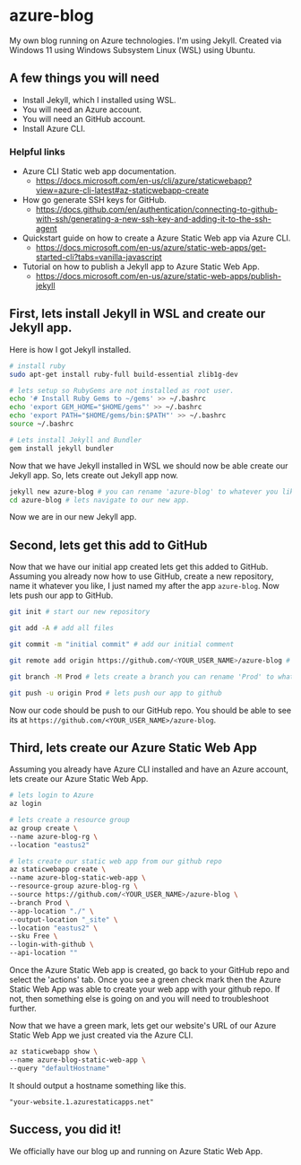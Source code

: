 # azure-blog
My own blog running on Azure technologies. I'm using Jekyll. Created via Windows 11 using Windows Subsystem Linux (WSL) using Ubuntu.

## A few things you will need
- Install Jekyll, which I installed using WSL.
- You will need an Azure account.
- You will need an GitHub account.
- Install Azure CLI.

### Helpful links
- Azure CLI Static web app documentation.
    - https://docs.microsoft.com/en-us/cli/azure/staticwebapp?view=azure-cli-latest#az-staticwebapp-create
- How go generate SSH keys for GitHub.
    - https://docs.github.com/en/authentication/connecting-to-github-with-ssh/generating-a-new-ssh-key-and-adding-it-to-the-ssh-agent
- Quickstart guide on how to create a Azure Static Web app via Azure CLI.
    - https://docs.microsoft.com/en-us/azure/static-web-apps/get-started-cli?tabs=vanilla-javascript
- Tutorial on how to publish a Jekyll app to Azure Static Web App.
    - https://docs.microsoft.com/en-us/azure/static-web-apps/publish-jekyll 

## First, lets install Jekyll in WSL and create our Jekyll app.
Here is how I got Jekyll installed. 

```bash
# install ruby
sudo apt-get install ruby-full build-essential zlib1g-dev

# lets setup so RubyGems are not installed as root user.
echo '# Install Ruby Gems to ~/gems' >> ~/.bashrc
echo 'export GEM_HOME="$HOME/gems"' >> ~/.bashrc
echo 'export PATH="$HOME/gems/bin:$PATH"' >> ~/.bashrc
source ~/.bashrc

# Lets install Jekyll and Bundler
gem install jekyll bundler
```

Now that we have Jekyll installed in WSL we should now be able create our Jekyll app. So, lets create out Jekyll app now.

```bash
jekyll new azure-blog # you can rename 'azure-blog' to whatever you like.
cd azure-blog # lets navigate to our new app.
```

Now we are in our new Jekyll app. 

## Second, lets get this add to GitHub
Now that we have our initial app created lets get this added to GitHub. Assuming you already now how to use GitHub, create a new repository, name it whatever you like, I just named my after the app `azure-blog`. Now lets push our app to GitHub.

```bash
git init # start our new repository

git add -A # add all files

git commit -m "initial commit" # add our initial comment

git remote add origin https://github.com/<YOUR_USER_NAME>/azure-blog # lets add our origin you should got then when created new repo on the GitHub website

git branch -M Prod # lets create a branch you can rename 'Prod' to whatever

git push -u origin Prod # lets push our app to github
```

Now our code should be push to our GitHub repo. You should be able to see its at `https://github.com/<YOUR_USER_NAME>/azure-blog`. 

## Third, lets create our Azure Static Web App
Assuming you already have Azure CLI installed and have an Azure account, lets create our Azure Static Web App.

```bash
# lets login to Azure
az login

# lets create a resource group
az group create \
--name azure-blog-rg \
--location "eastus2"

# lets create our static web app from our github repo
az staticwebapp create \
--name azure-blog-static-web-app \
--resource-group azure-blog-rg \
--source https://github.com/<YOUR_USER_NAME>/azure-blog \
--branch Prod \
--app-location "./" \
--output-location "_site" \
--location "eastus2" \
--sku Free \
--login-with-github \
--api-location ""
```

Once the Azure Static Web app is created, go back to your GitHub repo and select the 'actions' tab. Once you see a green check mark then the Azure Static Web App was able to create your web app with your github repo. If not, then something else is going on and you will need to troubleshoot further. 

Now that we have a green mark, lets get our website's URL of our Azure Static Web App we just created via the Azure CLI.

```bash
az staticwebapp show \
--name azure-blog-static-web-app \
--query "defaultHostname"
```

It should output a hostname something like this.

```text
"your-website.1.azurestaticapps.net"
```
## Success, you did it!

We officially have our blog up and running on Azure Static Web App. 